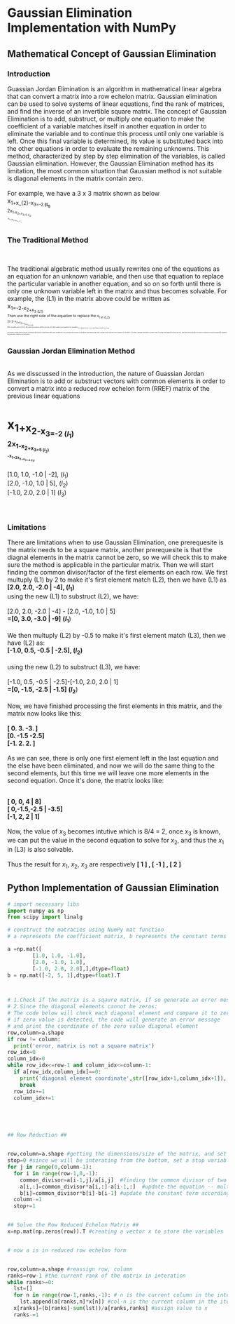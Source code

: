 # Gaussian Elimination Implementation with NumPy
## Mathematical Concept of Gaussian Elimination
### Introduction

Guassian Jordan Elimination is an algorithm in mathematical linear algebra that can convert a matrix into a row echelon matrix. Gaussian elimination can be used to solve systems of linear equations, find the rank of matrices, and find the inverse of an invertible square matrix.
The concept of Gaussian Elimination is to add, substruct, or multiply one equation to make the coefficient of a variable matches itself in another equation in order to eliminate the variable and to continue this process until only one variable is left. Once this final variable is determined, its value is substituted back into the other equations in order to evaluate the remaining unknowns. This method, characterized by step by step elimination of the variables, is called Gaussian elimination.
However, the Gaussian Elimination method has its limitation, the most common situation that Gaussian method is not suitable is diagonal elements in the matrix contain zero.
<br>
<br>
For example, we have a 3 x 3 matrix shown as below<br>
x<sub>1+x_{2}-x<sub>3=-2   **(l<sub>1)**<br>
2x<sub>1-x<sub>2+x<sub>3=5   (l<sub>2)<br>
-x<sub>1+2x<sub>2+2x<sub>3}=-2 (l<sub>3)<br>
<br>
<br>
### The Traditional Method
<br>

The traditional algebratic method usually rewrites one of the equations as an equation for an unknown variable, and then use that equation to replace the particular variable in another equation, and so on so forth until there is only one unknown variable left in the matrix and thus becomes solvable.
For example, the (L1) in the matrix above could be written as<br>
x<sub>1=-2-x<sub>2+x<sub>3 (L1)<br>
Then use the right side of the equation to replace the x<sub>1 in (L2) <BR>
2(-2-x<sub>2+x<sub>3)-x<sub>2+x<sub>3=5 (L2) <br>
After simplification of (L2), the same procedure will be used on (L2) and make it an equation for variable 
x<sub>2
to replace the x2 in (L3) and finally solve for $x_{3}$ in (L3).<br>
<br>
This method usually takes too many substituions and requires simplification after each replacement, thus causing unneccessary computations and taking longer time, espcially when there are more equations in the matrix. In contrast, Gaussian Elimination is a better way of solving linear algebra functions like this, Gaussian method can also be used in computers to solve thousands of equations and unknowns variables in a fast speed.
<br>
<br>
### Gaussian Jordan Elimination Method
<br>
As we disscussed in the introduction, the nature of Guassian Jordan Elimination is to add or substruct vectors with common elements in order to convert a matrix into a reduced row echelon form (RREF)
matrix of the previous linear equations <br>

x<sub>1+x<sub>2-x<sub>3=-2   ($l_{1}$)<br>
2x<sub>1-x<sub>2+x<sub>3=5   ($l_{2}$)<br>
-x<sub>1+2x<sub>2+x<sub>3=-2 ($l_{3}$)<br>
=


[1.0, 1.0, -1.0 | -2],   ($l_{1}$)<br>
[2.0, -1.0, 1.0 | 5],    ($l_{2}$)<br>
[-1.0, 2.0, 2.0 | 1]    ($l_{3}$)<br>
<br>
<br>
### Limitations
There are limitations when to use Gaussian Elimination, one prerequesite is the matrix needs to be a square matrix, another prerequesite is that the diagnal elements in the matrix cannot be zero, so we will check this to make sure the method is applicable in the particular matrix.
Then we will start finding the common divisor/factor of the first elements on each row.
We first multuply (L1) by 2 to make it's first element match (L2), then we have (L1) as <br>
**[2.0, 2.0, -2.0 | -4], ($l_{1}$)**<br>
using the new (L1) to substruct (L2), we have:<br>
<br>
[2.0, 2.0, -2.0 | -4] - [2.0, -1.0, 1.0 | 5]<br>
**=[0, 3.0, -3.0 | -9]** **($l_{1}$**)<br>
<br>
We then multuply (L2) by -0.5 to make it's first element match (L3), then we have (L2) as: <br>
**[-1.0, 0.5, -0.5 | -2.5], ($l_{2}$)**<br>
<br>
using the new (L2) to substruct (L3), we have:<br>
<br>
[-1.0, 0.5, -0.5 | -2.5]-[-1.0, 2.0, 2.0 | 1]<br>
**=[0, -1.5, -2.5 | -1.5]** **($l_{2}$**)<br>
<br>
Now, we have finished processing the first elements in this matrix, and the matrix now looks like this:<br>
<BR>
**[ 0.   3.   -3. ]** <br>
**[0.  -1.5 -2.5]**<br>
**[-1.   2.   2. ]** <br>
<br>
As we can see, there is only one first element left in the last equation and the else have been eliminated, and now we will do the same thing to the second elements, but this time we will leave one more elements in the second equation. Once it's done, the matrix looks like:<br>
<BR>

**[ 0,   0,  4 | 8]** <br>
**[ 0,-1.5,-2.5 | -3.5]**<br>
**[-1, 2, 2 | 1]**<br>
<br>
Now, the value of $x_{3}$ becomes intutive which is 8/4 = 2, once $x_{3}$ is known, we can put the value in the second equation to solve for $x_{2}$, and thus the $x_{1}$ in (L3) is also solvable. <BR>
<br>
Thus the result for $x_{1}$, $x_{2}$, $x_{3}$ are respectively **[ 1 ] , [ -1 ] , [ 2 ]**

## Python Implementation of Gaussian Elimination
```python
# import necessary libs
import numpy as np
from scipy import linalg

# construct the matracies using NumPy mat function
# a represents the coefficient matrix, b represents the constant terms matrix(Y side)

a =np.mat([
        [1.0, 1.0, -1.0],
        [2.0, -1.0, 1.0],
        [-1.0, 2.0, 2.0],],dtype=float)
b = np.mat([-2, 5, 1],dtype=float).T



# 1.Check if the matrix is a sqaure matrix, if so generate an error message
# 2.Since the diagonal elements cannot be zeros:
# The code below will check each diagonal element and compare it to zero, 
# if zero value is detected, the code will generate an error message 
# and print the coordinate of the zero value diagonal element
row,column=a.shape
if row != column:
  print('error, matrix is not a square matrix')
row_idx=0
column_idx=0
while row_idx<=row-1 and column_idx<=column-1:
  if a[row_idx,column_idx]==0:
    print('diagonal element coordinate',str([row_idx+1,column_idx+1]),'is zero')
    break
  row_idx+=1
  column_idx+=1





## Row Reduction ##


row,column=a.shape #getting the dimensions/size of the matrix, and set them as the upbond of row and column iteration
stop=0 #since we will be interating from the bottom, set a stop variable that stop the row elimination
for j in range(0,column-1):
  for i in range(row-1,0,-1):
    common_divisor=a[i-1,j]/a[i,j]  #finding the common divisor of two equations
    a[i,:]=common_divisor*a[i,:]-a[i-1,:]  #update the equation -- multiplying the equation by the common divisor and substruct the equation by the other one to eliminiate an element
    b[i]=common_divisor*b[i]-b[i-1] #update the constant term accordingly
  column-=1
  stop+=1


## Solve the Row Reduced Echelon Matrix ##
x=np.mat(np.zeros(row)).T #creating a vector x to store the variables


# now a is in reduced row echelon form


row,column=a.shape #reassign row, column
ranks=row-1 #the current rank of the matrix in interation
while ranks>=0:
  lst=[]
  for n in range(row-1,ranks,-1): # n is the current column in the interation, the first round of loop will be skipped since row-1=ranks
    lst.append(a[ranks,n]*x[n]) #col-n is the current column in the iteration, since n will always be one less than current rank(row), the first non-zero element will be kept untouched.
  x[ranks]=(b[ranks]-sum(lst))/a[ranks,ranks] #assign value to x
  ranks-=1

```
